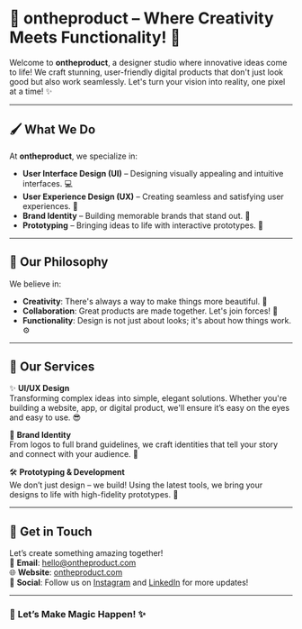 # 🎨 **ontheproduct** – Where Creativity Meets Functionality! 🚀

Welcome to **ontheproduct**, a designer studio where innovative ideas come to life! We craft stunning, user-friendly digital products that don't just look good but also work seamlessly. Let's turn your vision into reality, one pixel at a time! ✨

---

## 🖌️ **What We Do**

At **ontheproduct**, we specialize in:

- **User Interface Design (UI)** – Designing visually appealing and intuitive interfaces. 💻
- **User Experience Design (UX)** – Creating seamless and satisfying user experiences. 🧠
- **Brand Identity** – Building memorable brands that stand out. 🎯
- **Prototyping** – Bringing ideas to life with interactive prototypes. 🚀

---

## 🤝 **Our Philosophy**

We believe in:

- **Creativity**: There's always a way to make things more beautiful. 🎨
- **Collaboration**: Great products are made together. Let's join forces! 🤝
- **Functionality**: Design is not just about looks; it's about how things work. ⚙️

---

## 💼 **Our Services**

✨ **UI/UX Design**  
Transforming complex ideas into simple, elegant solutions. Whether you're building a website, app, or digital product, we'll ensure it’s easy on the eyes and easy to use. 😎

🎯 **Brand Identity**  
From logos to full brand guidelines, we craft identities that tell your story and connect with your audience. 🌟

🛠️ **Prototyping & Development**  
We don’t just design – we build! Using the latest tools, we bring your designs to life with high-fidelity prototypes. 🎯

---

## 💬 **Get in Touch**

Let’s create something amazing together!  
📧 **Email**: hello@ontheproduct.com  
🌐 **Website**: [ontheproduct.com](https://ontheproduct.com)  
📱 **Social**: Follow us on [Instagram](https://instagram.com/ontheproduct) and [LinkedIn](https://linkedin.com/company/ontheproduct) for more updates!

---

### 🎉 **Let’s Make Magic Happen!** ✨
